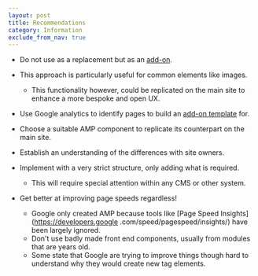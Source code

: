 ```yaml
---
layout: post
title: Recommendations
category: Information
exclude_from_nav: true
---
```

- Do not use as a replacement but as an [add-on](/alt-pages.html).

- This approach is particularly useful for common elements like images.
  - This functionality however, could be replicated on the main site to enhance a more bespoke 
  and open UX.

- Use Google analytics to identify pages to build an [add-on template](/alt-pages.html) for.

- Choose a suitable AMP component to replicate its counterpart on the main site.
  
- Establish an understanding of the differences with site owners.

- Implement with a very strict structure, only adding what is required.
  - This will require special attention within any CMS or other system.

- Get better at improving page speeds regardless!
  - Google only created AMP because tools like [Page Speed Insights](https://developers.google
  .com/speed/pagespeed/insights/) have been largely ignored.
  - Don't use badly made front end components, usually from modules that are years old.
  - Some state that Google are trying to improve things though hard to understand why they would 
  create new tag elements.
  
  
  